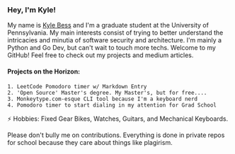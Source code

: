 ### Hey, I'm Kyle!


My name is [Kyle Bess](https://www.linkedin.com/in/kyle9bess/) and I'm a graduate student at the University of Pennsylvania. My main interests consist of trying to better understand the intricacies and minutia of software security and architecture. I'm mainly a Python and Go Dev, but can't wait to touch more techs. Welcome to my GitHub! Feel free to check out my projects and medium articles.
#### Projects on the Horizon:
	1. LeetCode Pomodoro timer w/ Markdown Entry
	2. 'Open Source' Master's degree. My Master's, but for free....
	3. Monkeytype.com-esque CLI tool because I'm a keyboard nerd
	4. Pomodoro timer to start dialing in my attention for Grad School

⚡ Hobbies: Fixed Gear Bikes, Watches, Guitars, and Mechanical Keyboards.

Please don't bully me on contributions. Everything is done in private repos for school because they care about things like plagirism.



<!--
To Do:    
1. Add Technologies I work in.  
2. Add picture of Penn for a background.   
3. Add some sIcK GiFs.    
4. [Kyle Bess](https://www.linkedin.com/in/kyle9bess/)
-->
